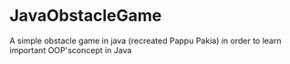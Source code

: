 # JavaObstacleGame
A simple obstacle game in java (recreated Pappu Pakia) in order to learn important OOP'sconcept in Java
